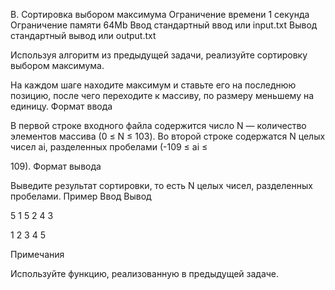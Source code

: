 
B. Сортировка выбором максимума
Ограничение времени 	1 секунда
Ограничение памяти 	64Mb
Ввод 	стандартный ввод или input.txt
Вывод 	стандартный вывод или output.txt

Используя алгоритм из предыдущей задачи, реализуйте сортировку выбором максимума.

На каждом шаге находите максимум и ставьте его на последнюю позицию, после чего переходите к массиву, по размеру меньшему на единицу.
Формат ввода

В первой строке входного файла содержится число N — количество элементов массива (0 ≤
N ≤ 103).
Во второй строке содержатся N целых чисел ai, разделенных пробелами (-109 ≤ ai ≤

109).
Формат вывода

Выведите результат сортировки, то есть N целых чисел, разделенных пробелами.
Пример
Ввод
Вывод

5
1 5 2 4 3

	

1 2 3 4 5 

Примечания

Используйте функцию, реализованную в предыдущей задаче.